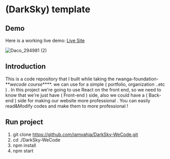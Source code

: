 # (DarkSky) template
## Demo
Here is a working live demo: [Live Site ](https://darksky-wecode.netlify.app/)


![Daco_294981 (2)](https://user-images.githubusercontent.com/90482598/157772600-eeda8c46-6765-4bc8-84b3-85b7869fc580.png)


## Introduction
This is a code repository that I built while taking the rwanga-foundation-**_wecode course_****.  we can use for a simple ( portfolio, organization ..etc ) .
In this project we're going to use React on the front end, so we need to know that we're just have ( Front-end ) side, also we could have a ( Back-end ) side for making our website more professional . 
You can easily read&Modify codes and make them to more professional !




## Run project
1) git clone https://github.com/iamyahia/DarkSky-WeCode.git
2) cd ./DarkSky-WeCode
3) npm install
4) npm start 
